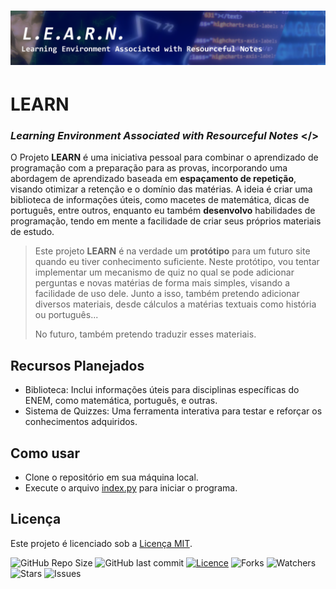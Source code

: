 <h1 align="center">
 <img src="Docs/Images/banner2.png" />
</h1>

# LEARN 
### _Learning Environment Associated with Resourceful Notes_ </>

O Projeto **LEARN** é uma iniciativa pessoal para combinar o aprendizado de programação com a preparação para as provas, incorporando uma abordagem de aprendizado baseada em **espaçamento de repetição**, visando otimizar a retenção e o domínio das matérias. A ideia é criar uma biblioteca de informações úteis, como macetes de matemática, dicas de português, entre outros, enquanto eu também **desenvolvo** habilidades de programação, tendo em mente a facilidade de criar seus próprios materiais de estudo.

> Este projeto **LEARN** é na verdade um **protótipo** para um futuro site quando eu tiver conhecimento suficiente. Neste protótipo, vou tentar implementar um mecanismo de quiz no qual se pode adicionar perguntas e novas matérias de forma mais simples, visando a facilidade de uso dele. Junto a isso, também pretendo adicionar diversos materiais, desde cálculos a matérias textuais como história ou português...
>
> No futuro, também pretendo traduzir esses materiais.


## Recursos Planejados
- Biblioteca: Inclui informações úteis para disciplinas específicas do ENEM, como matemática, português, e outras.
- Sistema de Quizzes: Uma ferramenta interativa para testar e reforçar os conhecimentos adquiridos.

## Como usar
- Clone o repositório em sua máquina local.
- Execute o arquivo [index.py](index.py) para iniciar o programa.

## Licença

Este projeto é licenciado sob a [Licença MIT](LICENSE).

<p align="left">

![GitHub Repo Size](https://img.shields.io/github/repo-size/NewKanvas/LEARN?style=for-the-badge&logo=github)
![GitHub last commit](https://img.shields.io/github/last-commit/NewKanvas/LEARN?style=for-the-badge&logo=git)
[![Licence](https://img.shields.io/github/license/NewKanvas/LEARN?style=for-the-badge)](./LICENSE)
![Forks](https://img.shields.io/github/forks/NewKanvas/LEARN?style=for-the-badge)
![Watchers](https://img.shields.io/github/watchers/NewKanvas/LEARN?style=for-the-badge)
![Stars](https://img.shields.io/github/stars/NewKanvas/LEARN?style=for-the-badge)
![Issues](https://img.shields.io/github/issues/NewKanvas/LEARN?style=for-the-badge)

</p>
